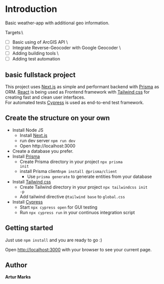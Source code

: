 # Introduction

Basic weather-app with additional geo information.

Targets:\
- [ ] Basic using of ArcGIS API \
- [ ] Integrate Reverse-Geocoder with Google Geocoder \
- [ ] Adding building tools \
- [ ] Adding test automation 

##  basic fullstack project

This project uses [Next.js](https://nextjs.org/) as simple and performant backend with [Prisma](https://www.prisma.io/) as ORM.
[React](https://reactjs.org/) is being used as Frontend framework with [Tailwind css](https://tailwindcss.com/) for creating fast and clean user interfaces.  
For automated tests [Cypress](https://docs.cypress.io) is used as end-to-end test framework.  

## Create the structure on your own

* Install Node JS 
    * Install [Next.js](https://nextjs.org/docs/getting-started) 
    * run dev server <code>npm run dev</code> 
    * Open http://localhost:3000
* Create a database you prefer.
* Install [Prisma](https://www.prisma.io/docs/getting-started/setup-prisma/start-from-scratch/relational-databases-typescript-mysql)
    * Create Prisma directory in your project <code>npx prisma init</code>
    * install Prisma client<code>npm install @prisma/client</code>
        * Use <code>prisma generate</code> to generate entities from your database    
* Install [Tailwind css](https://tailwindcss.com/docs/guides/nextjs)
    * Create Tailwind directory in your project <code>npx tailwindcss init -p</code>
    * Add tailwind directive <code>@tailwind base</code> to <code>global.css</code>
* Install [Cypress](https://docs.cypress.io/guides/getting-started/writing-your-first-test)
    * Start <code>npx cypress open</code> for GUI testing
    * Run <code>npx cypress run</code> in your continuos integration script 


## Getting started

Just use <code>npm install</code> and you are ready to go :)

Open [http://localhost:3000](http://localhost:3000) with your browser to see your current page.

## Author

<b>Artur Marks</b>